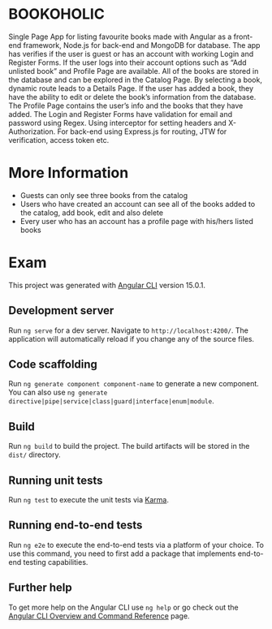 # BOOKOHOLIC

Single Page App for listing favourite books made with Angular as a front-end framework, Node.js for back-end and MongoDB for database. The app has verifies if the user is guest or has an account with working Login and Register Forms. If the user logs into their account options such as “Add unlisted book” and Profile Page are available. All of the books are stored in the database and can be explored in the Catalog Page. By selecting a book, dynamic route leads to a Details Page. If the user has added a book, they have the ability to edit or delete the book’s information from the database. The Profile Page contains the user’s info and the books that they have added. The Login and Register Forms have validation for email and password using Regex. Using interceptor for setting headers and X-Authorization. For back-end using Express.js for routing, JTW for verification, access token etc.





# More Information
- Guests can only see three books from the catalog
- Users who have created an account can see all of the books added to the catalog, add book, edit and also delete
- Every user who has an account has a profile page with his/hers listed books



# Exam

This project was generated with [Angular CLI](https://github.com/angular/angular-cli) version 15.0.1.

## Development server

Run `ng serve` for a dev server. Navigate to `http://localhost:4200/`. The application will automatically reload if you change any of the source files.

## Code scaffolding

Run `ng generate component component-name` to generate a new component. You can also use `ng generate directive|pipe|service|class|guard|interface|enum|module`.

## Build

Run `ng build` to build the project. The build artifacts will be stored in the `dist/` directory.

## Running unit tests

Run `ng test` to execute the unit tests via [Karma](https://karma-runner.github.io).

## Running end-to-end tests

Run `ng e2e` to execute the end-to-end tests via a platform of your choice. To use this command, you need to first add a package that implements end-to-end testing capabilities.

## Further help

To get more help on the Angular CLI use `ng help` or go check out the [Angular CLI Overview and Command Reference](https://angular.io/cli) page.
